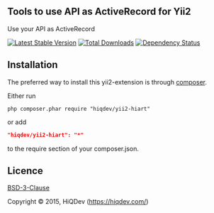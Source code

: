 Tools to use API as ActiveRecord for Yii2
-----------------------------------------

Use your API as ActiveRecord

[![Latest Stable Version](https://poser.pugx.org/hiqdev/yii2-hiart/v/stable.png)](https://packagist.org/packages/hiqdev/yii2-hiart)
[![Total Downloads](https://poser.pugx.org/hiqdev/yii2-hiart/downloads.png)](https://packagist.org/packages/hiqdev/yii2-hiart)
[![Dependency Status](https://www.versioneye.com/php/hiqdev:yii2-hiart/dev-master/badge.svg)](https://www.versioneye.com/php/hiqdev:yii2-hiart/dev-master)

## Installation

The preferred way to install this yii2-extension is through [composer](http://getcomposer.org/download/).

Either run

```
php composer.phar require "hiqdev/yii2-hiart"
```

or add

```json
"hiqdev/yii2-hiart": "*"
```

to the require section of your composer.json.

## Licence

[BSD-3-Clause](http://choosealicense.com/licenses/bsd-3-clause)

Copyright © 2015, HiQDev (https://hiqdev.com/)
